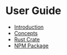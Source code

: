 # User Guide

-   [Introduction](./introduction.md)
-   [Concepts](./concepts.md)
-   [Rust Crate](./rust-crate/index.md)
-   [NPM Package](./npm-package/index.md)
